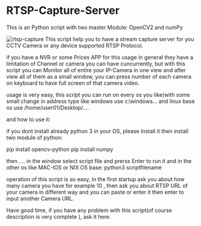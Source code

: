 # RTSP-Capture-Server
This is an Python script with two master Module: OpenCV2 and numPy 
 
 ![rtsp-capture](http://s8.picofile.com/file/8361764750/2.jpg)
 This script help you to have a stream capture server for you CCTV Camera or any device supported RTSP Protocol.
 
if you have a NVR or some Prices APP for this usage in general they have a limitation of Channel or camera you can have cuncurrently, but with this script you can Monitor all of entire your IP-Camera in one view and after view all of them as a small window, you can press number of each camera on keyboard to have full screen of that camera video.

usage is very easy, this script you can run on every os you like(with some small change in address type like windows use c:\windows\... and linux base os use /home/user01/Desktop/....

and how to use it:

if you dont install already python 3 in your OS, please Install it then install two module of python:

pip install opencv-python
pip install numpy

then .... in the window select script file and prerss Enter to  run it and in the other os like MAC-IOS or NIX OS base: python3 scriptfilename 

operation of this script is so easy, in the first startup ask you about how many camera you have for example 10 , then ask you about RTSP URL of your camera in different way and you can paste or enter it then  enter to input another Camera URL.

Have good time, if you have any problem with this script(of course description is very complete ), ask it here.
